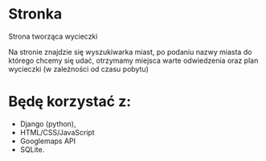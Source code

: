 # Stronka
<p> Strona tworząca wycieczki </p>
<p> Na stronie znajdzie się wyszukiwarka miast, po podaniu nazwy miasta do którego chcemy się udać, otrzymamy miejsca warte odwiedzenia oraz plan wycieczki (w zależności od czasu pobytu)  </p>

# Będę korzystać z:
<ul>
  <li> Django (python), </li>
  <li> HTML/CSS/JavaScript </li>
  <li> Googlemaps API </li>
  <li> SQLite. </li>
</ul>
